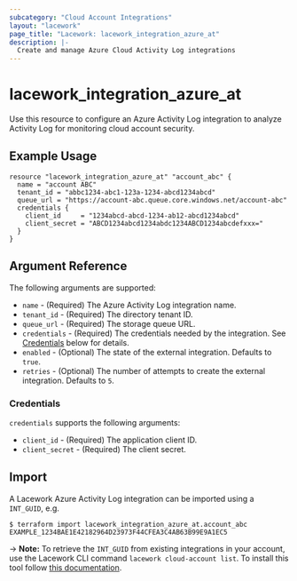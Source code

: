 ```yaml
---
subcategory: "Cloud Account Integrations"
layout: "lacework"
page_title: "Lacework: lacework_integration_azure_at"
description: |-
  Create and manage Azure Cloud Activity Log integrations
---
```


# lacework\_integration\_azure\_at

Use this resource to configure an Azure Activity Log integration to analyze Activity Log
for monitoring cloud account security.

## Example Usage

```hcl
resource "lacework_integration_azure_at" "account_abc" {
  name = "account ABC"
  tenant_id = "abbc1234-abc1-123a-1234-abcd1234abcd"
  queue_url = "https://account-abc.queue.core.windows.net/account-abc"
  credentials {
    client_id     = "1234abcd-abcd-1234-ab12-abcd1234abcd"
    client_secret = "ABCD1234abcd1234abdc1234ABCD1234abcdefxxx="
  }
}
```

## Argument Reference

The following arguments are supported:

* `name` - (Required) The Azure Activity Log integration name.
* `tenant_id` - (Required) The directory tenant ID.
* `queue_url` - (Required) The storage queue URL.
* `credentials` - (Required) The credentials needed by the integration. See [Credentials](#credentials) below for details.
* `enabled` - (Optional) The state of the external integration. Defaults to `true`.
* `retries` - (Optional) The number of attempts to create the external integration. Defaults to `5`.

### Credentials

`credentials` supports the following arguments:

* `client_id` - (Required) The application client ID.
* `client_secret` - (Required) The client secret.

## Import

A Lacework Azure Activity Log integration can be imported using a `INT_GUID`, e.g.

```
$ terraform import lacework_integration_azure_at.account_abc EXAMPLE_1234BAE1E42182964D23973F44CFEA3C4AB63B99E9A1EC5
```
-> **Note:** To retrieve the `INT_GUID` from existing integrations in your account, use the
	Lacework CLI command `lacework cloud-account list`. To install this tool follow
	[this documentation](https://docs.lacework.com/cli/).
